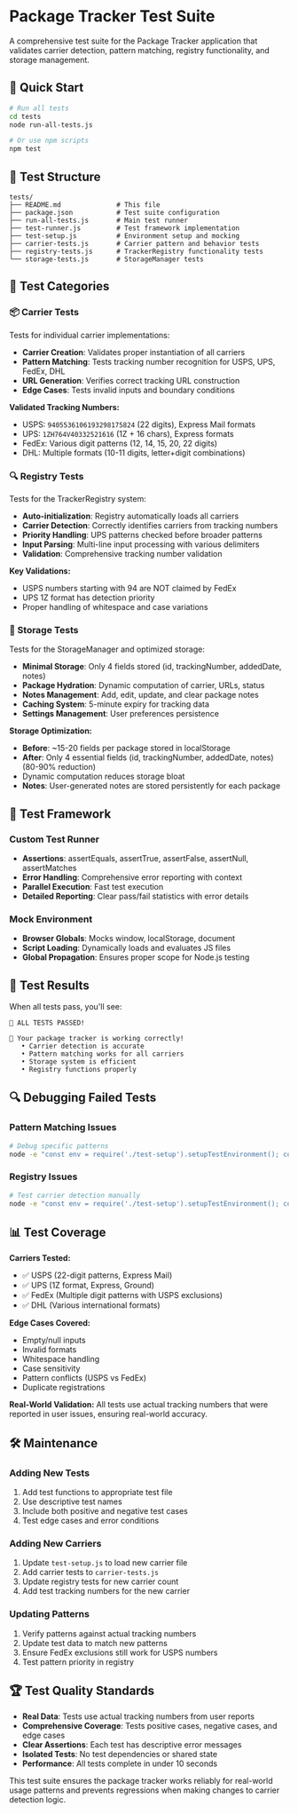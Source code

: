 # Package Tracker Test Suite

A comprehensive test suite for the Package Tracker application that validates carrier detection, pattern matching, registry functionality, and storage management.

## 🚀 Quick Start

```bash
# Run all tests
cd tests
node run-all-tests.js

# Or use npm scripts
npm test
```

## 📁 Test Structure

```
tests/
├── README.md              # This file
├── package.json           # Test suite configuration
├── run-all-tests.js       # Main test runner
├── test-runner.js         # Test framework implementation
├── test-setup.js          # Environment setup and mocking
├── carrier-tests.js       # Carrier pattern and behavior tests
├── registry-tests.js      # TrackerRegistry functionality tests
└── storage-tests.js       # StorageManager tests
```

## 🧪 Test Categories

### 📦 Carrier Tests
Tests for individual carrier implementations:
- **Carrier Creation**: Validates proper instantiation of all carriers
- **Pattern Matching**: Tests tracking number recognition for USPS, UPS, FedEx, DHL
- **URL Generation**: Verifies correct tracking URL construction
- **Edge Cases**: Tests invalid inputs and boundary conditions

**Validated Tracking Numbers:**
- USPS: `9405536106193298175824` (22 digits), Express Mail formats
- UPS: `1ZH764V40332521616` (1Z + 16 chars), Express formats  
- FedEx: Various digit patterns (12, 14, 15, 20, 22 digits)
- DHL: Multiple formats (10-11 digits, letter+digit combinations)

### 🔍 Registry Tests
Tests for the TrackerRegistry system:
- **Auto-initialization**: Registry automatically loads all carriers
- **Carrier Detection**: Correctly identifies carriers from tracking numbers
- **Priority Handling**: UPS patterns checked before broader patterns
- **Input Parsing**: Multi-line input processing with various delimiters
- **Validation**: Comprehensive tracking number validation

**Key Validations:**
- USPS numbers starting with 94 are NOT claimed by FedEx
- UPS 1Z format has detection priority
- Proper handling of whitespace and case variations

### 💾 Storage Tests  
Tests for the StorageManager and optimized storage:
- **Minimal Storage**: Only 4 fields stored (id, trackingNumber, addedDate, notes)
- **Package Hydration**: Dynamic computation of carrier, URLs, status  
- **Notes Management**: Add, edit, update, and clear package notes
- **Caching System**: 5-minute expiry for tracking data
- **Settings Management**: User preferences persistence

**Storage Optimization:**
- **Before**: ~15-20 fields per package stored in localStorage  
- **After**: Only 4 essential fields (id, trackingNumber, addedDate, notes) (80-90% reduction)
- Dynamic computation reduces storage bloat
- **Notes**: User-generated notes are stored persistently for each package

## 🔧 Test Framework

### Custom Test Runner
- **Assertions**: assertEquals, assertTrue, assertFalse, assertNull, assertMatches
- **Error Handling**: Comprehensive error reporting with context
- **Parallel Execution**: Fast test execution
- **Detailed Reporting**: Clear pass/fail statistics with error details

### Mock Environment
- **Browser Globals**: Mocks window, localStorage, document
- **Script Loading**: Dynamically loads and evaluates JS files
- **Global Propagation**: Ensures proper scope for Node.js testing

## 🎯 Test Results

When all tests pass, you'll see:
```
🎉 ALL TESTS PASSED!

🚀 Your package tracker is working correctly!
   • Carrier detection is accurate
   • Pattern matching works for all carriers  
   • Storage system is efficient
   • Registry functions properly
```

## 🔍 Debugging Failed Tests

### Pattern Matching Issues
```bash
# Debug specific patterns
node -e "const env = require('./test-setup').setupTestEnvironment(); console.log(new env.USPSCarrier().patterns)"
```

### Registry Issues
```bash
# Test carrier detection manually
node -e "const env = require('./test-setup').setupTestEnvironment(); console.log(env.trackerRegistry.detectCarrier('9405536106193298175824'))"
```

## 📊 Test Coverage

**Carriers Tested:**
- ✅ USPS (22-digit patterns, Express Mail)
- ✅ UPS (1Z format, Express, Ground)  
- ✅ FedEx (Multiple digit patterns with USPS exclusions)
- ✅ DHL (Various international formats)

**Edge Cases Covered:**
- Empty/null inputs
- Invalid formats
- Whitespace handling
- Case sensitivity
- Pattern conflicts (USPS vs FedEx)
- Duplicate registrations

**Real-World Validation:**
All tests use actual tracking numbers that were reported in user issues, ensuring real-world accuracy.

## 🛠 Maintenance

### Adding New Tests
1. Add test functions to appropriate test file
2. Use descriptive test names
3. Include both positive and negative test cases
4. Test edge cases and error conditions

### Adding New Carriers
1. Update `test-setup.js` to load new carrier file
2. Add carrier tests to `carrier-tests.js`
3. Update registry tests for new carrier count
4. Add test tracking numbers for the new carrier

### Updating Patterns
1. Verify patterns against actual tracking numbers
2. Update test data to match new patterns
3. Ensure FedEx exclusions still work for USPS numbers
4. Test pattern priority in registry

## 🏆 Test Quality Standards

- **Real Data**: Tests use actual tracking numbers from user reports
- **Comprehensive Coverage**: Tests positive cases, negative cases, and edge cases
- **Clear Assertions**: Each test has descriptive error messages
- **Isolated Tests**: No test dependencies or shared state
- **Performance**: All tests complete in under 10 seconds

This test suite ensures the package tracker works reliably for real-world usage patterns and prevents regressions when making changes to carrier detection logic. 
